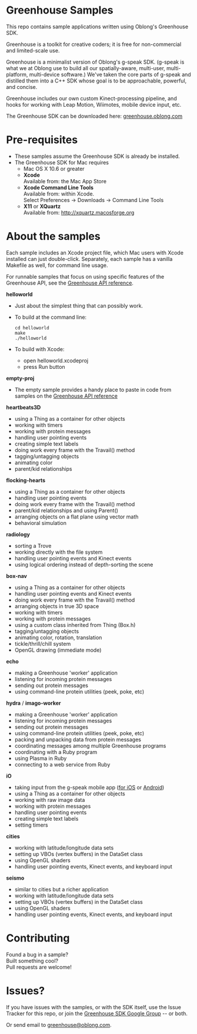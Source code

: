 Greenhouse Samples
==================
This repo contains sample applications written using Oblong's Greenhouse SDK. 

Greenhouse is a toolkit for creative coders; it is free for non-commercial and limited-scale use.

Greenhouse is a minimalist version of Oblong's g-speak SDK. (g-speak is what we at Oblong use to build all our spatially-aware, multi-user, multi-platform, multi-device software.) We've taken the core parts of g-speak and distilled them into a C++ SDK whose goal is to be approachable, powerful, and concise.

Greenhouse includes our own custom Kinect-processing pipeline, and hooks for working with Leap Motion, Wiimotes, mobile device input, etc.

The Greenhouse SDK can be downloaded here:  [greenhouse.oblong.com](http://greenhouse.oblong.com/)

Pre-requisites
==============
- These samples assume the Greenhouse SDK is already be installed.
- The Greenhouse SDK for Mac requires
    - Mac OS X 10.6 or greater
    - **Xcode**  
      Available from: the Mac App Store
    - **Xcode Command Line Tools**  
      Available from: within Xcode.  
      Select Preferences -> Downloads -> Command Line Tools
    - **X11** or **XQuartz**  
      Available from: http://xquartz.macosforge.org


About the samples
=================
Each sample includes an Xcode project file, which Mac users with Xcode installed can just double-click. Separately, each sample has a vanilla Makefile as well, for command line usage.

For runnable samples that focus on using specific features of the Greenhouse API, see the [Greenhouse API reference](http://greenhouse.oblong.com/reference.html).

**helloworld** 
  
  - Just about the simplest thing that can possibly work.
  - To build at the command line:
   
        cd helloworld
        make
        ./helloworld

  - To build with Xcode:
       - open helloworld.xcodeproj
       - press Run button


**empty-proj**

  - The empty sample provides a handy place to paste in code from samples on the [Greenhouse API reference](http://greenhouse.oblong.com/reference.html)
  
**heartbeats3D**
  
  - using a Thing as a container for other objects
  - working with timers
  - working with protein messages
  - handling user pointing events
  - creating simple text labels
  - doing work every frame with the Travail() method
  - tagging/untagging objects
  - animating color
  - parent/kid relationships
  
**flocking-hearts**
  
  - using a Thing as a container for other objects
  - handling user pointing events
  - doing work every frame with the Travail() method
  - parent/kid relationships and using Parent()
  - arranging objects on a flat plane using vector math
  - behavioral simulation

**radiology**
  
  - sorting a Trove
  - working directly with the file system
  - handling user pointing events and Kinect events
  - using logical ordering instead of depth-sorting the scene
  
**box-nav**
  
  - using a Thing as a container for other objects
  - handling user pointing events and Kinect events
  - doing work every frame with the Travail() method
  - arranging objects in true 3D space
  - working with timers
  - working with protein messages
  - using a custom class inherited from Thing (Box.h)
  - tagging/untagging objects
  - animating color, rotation, translation
  - tickle/thrill/chill system
  - OpenGL drawing (immediate mode)
  
**echo**
  
  - making a Greenhouse 'worker' application
  - listening for incoming protein messages
  - sending out protein messages
  - using command-line protein utilities (peek, poke, etc)
  
**hydra** / **imago-worker**
  
  - making a Greenhouse 'worker' application
  - listening for incoming protein messages
  - sending out protein messages
  - using command-line protein utilities (peek, poke, etc)
  - packing and unpacking data from protein messages
  - coordinating messages among multiple Greenhouse programs
  - coordinating with a Ruby program
  - using Plasma in Ruby
  - connecting to a web service from Ruby
  
**iO**
  
  - taking input from the g-speak mobile app ([for iOS](https://itunes.apple.com/us/app/g-speak-mobile/id460504931?mt=8) or [Android](https://play.google.com/store/apps/details?id=com.oblong.android.gspeakpointer))
  - using a Thing as a container for other objects
  - working with raw image data
  - working with protein messages
  - handling user pointing events
  - creating simple text labels
  - setting timers
  
**cities**
  
  - working with latitude/longitude data sets
  - setting up VBOs (vertex buffers) in the DataSet class
  - using OpenGL shaders
  - handling user pointing events, Kinect events, and keyboard input

**seismo**

  - similar to cities but a richer application
  - working with latitude/longitude data sets
  - setting up VBOs (vertex buffers) in the DataSet class
  - using OpenGL shaders
  - handling user pointing events, Kinect events, and keyboard input

Contributing
============
Found a bug in a sample?  
Built something cool?  
Pull requests are welcome!

Issues?
=======
If you have issues with the samples, or with the SDK itself, use the Issue Tracker for this repo, or join the [Greenhouse SDK Google Group](https://groups.google.com/forum/#!forum/greenhouse-sdk) -- or both. 

Or send email to [greenhouse@oblong.com](mailto:greenhouse@oblong.com).
